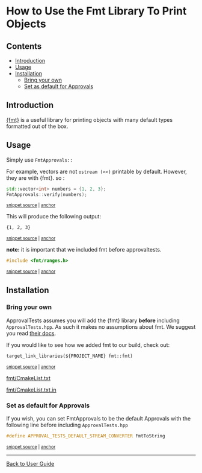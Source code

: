 <!--
GENERATED FILE - DO NOT EDIT
This file was generated by [MarkdownSnippets](https://github.com/SimonCropp/MarkdownSnippets).
Source File: /doc/how_tos/mdsource/UseTheFmtLibraryToPrintObjects.source.md
To change this file edit the source file and then execute ./run_markdown_templates.sh.
-->

<a id="top"></a>

# How to Use the Fmt Library To Print Objects

<!-- toc -->
## Contents

  * [Introduction](#introduction)
  * [Usage](#usage)
  * [Installation](#installation)
    * [Bring your own](#bring-your-own)
    * [Set as default for Approvals](#set-as-default-for-approvals)<!-- endtoc -->

## Introduction

[{fmt}](https://fmt.dev/) is a useful library for printing objects with many default types formatted out of the box.

## Usage

Simply use `FmtApprovals::`

For example, vectors are not `ostream (<<)` printable by default. However, they are with {fmt}. so :

<!-- snippet: fmt_approvals -->
<a id='snippet-fmt_approvals'/></a>
```cpp
std::vector<int> numbers = {1, 2, 3};
FmtApprovals::verify(numbers);
```
<sup><a href='/tests/DocTest_Tests/integrations/FmtTests.cpp#L16-L19' title='File snippet `fmt_approvals` was extracted from'>snippet source</a> | <a href='#snippet-fmt_approvals' title='Navigate to start of snippet `fmt_approvals`'>anchor</a></sup>
<!-- endsnippet -->

This will produce the following output:

<!-- snippet: FmtTests.FmtContainers.approved.txt -->
<a id='snippet-FmtTests.FmtContainers.approved.txt'/></a>
```txt
{1, 2, 3}
```
<sup><a href='/tests/DocTest_Tests/integrations/approval_tests/FmtTests.FmtContainers.approved.txt#L1-L1' title='File snippet `FmtTests.FmtContainers.approved.txt` was extracted from'>snippet source</a> | <a href='#snippet-FmtTests.FmtContainers.approved.txt' title='Navigate to start of snippet `FmtTests.FmtContainers.approved.txt`'>anchor</a></sup>
<!-- endsnippet -->

**note:** it is important that we included fmt before approvaltests.

<!-- snippet: fmt_includes -->
<a id='snippet-fmt_includes'/></a>
```cpp
#include <fmt/ranges.h>
```
<sup><a href='/tests/DocTest_Tests/integrations/FmtTests.cpp#L5-L8' title='File snippet `fmt_includes` was extracted from'>snippet source</a> | <a href='#snippet-fmt_includes' title='Navigate to start of snippet `fmt_includes`'>anchor</a></sup>
<!-- endsnippet -->

## Installation

### Bring your own

ApprovalTests assumes you will add the {fmt} library **before** including `ApprovalTests.hpp`. As such it makes no assumptions about fmt. We suggest you read [their docs](https://fmt.dev/latest/usage.html).

If you would like to see how we added fmt to our build, check out:

<!-- snippet: fmt_cmake -->
<a id='snippet-fmt_cmake'/></a>
```txt
target_link_libraries(${PROJECT_NAME} fmt::fmt)
```
<sup><a href='/tests/DocTest_Tests/CMakeLists.txt#L47-L49' title='File snippet `fmt_cmake` was extracted from'>snippet source</a> | <a href='#snippet-fmt_cmake' title='Navigate to start of snippet `fmt_cmake`'>anchor</a></sup>
<!-- endsnippet -->

[fmt/CmakeList.txt](/CMake/fmt/CMakeLists.txt)  

[fmt/CmakeList.txt.in](/CMake/fmt/CMakeLists.txt.in)

### Set as default for Approvals

If you wish, you can set FmtApprovals to be the default Approvals with the following line before including `ApprovalTests.hpp`

<!-- snippet: fmt_set_as_default -->
<a id='snippet-fmt_set_as_default'/></a>
```cpp
#define APPROVAL_TESTS_DEFAULT_STREAM_CONVERTER FmtToString
```
<sup><a href='/tests/DocTest_Tests/integrations/FmtAsDefaultTests.cpp#L5-L7' title='File snippet `fmt_set_as_default` was extracted from'>snippet source</a> | <a href='#snippet-fmt_set_as_default' title='Navigate to start of snippet `fmt_set_as_default`'>anchor</a></sup>
<!-- endsnippet -->


---

[Back to User Guide](/doc/README.md#top)
